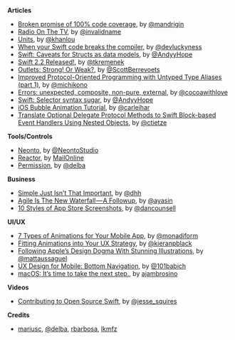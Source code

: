 **Articles**

* [Broken promise of 100% code coverage](https://medium.com/@mandrigin/a-broken-promise-of-100-d07d2f6de79a#.d9n5ttjwt), by [@mandrigin ](https://twitter.com/mandrigin)
* [Radio On The TV](http://subfurther.com/blog/2016/03/21/radio-on-the-tv/), by [@invalidname](http://www.twitter.com/invalidname)
* [Units](http://khanlou.com/2016/03/units/), by [@khanlou](http://www.twitter.com/khanlou)
* [When your Swift code breaks the compiler](https://medium.com/swift-programming/when-your-swift-code-breaks-the-compiler-d2639e1b2bc8), by [@devluckyness](https://twitter.com/devluckyness)
* [Swift: Caveats for Structs as data models](https://medium.com/swift-programming/swift-caveats-for-structs-as-data-models-8299d84b49dc), by [@AndyyHope](https://twitter.com/AndyyHope)
* [Swift 2.2 Released!](https://swift.org/blog/swift-2-2-released/), by [@tkremenek](https://twitter.com/tkremenek)
* [Outlets: Strong! Or Weak?](http://scottberrevoets.com/2016/03/21/outlets-strong-or-weak/), by [@ScottBerrevoets](https://twitter.com/ScottBerrevoets)
* [Improved Protocol-Oriented Programming with Untyped Type Aliases (part 1)](https://medium.com/capital-one-developers/improved-protocol-oriented-programming-with-untyped-type-aliases-part-1-625484ca1f9d), by [@michikono](https://twitter.com/michikono)
* [Errors: unexpected, composite, non-pure, external](http://www.cocoawithlove.com/blog/2016/03/17/non-pure-errors.html), by [@cocoawithlove](https://twitter.com/cocoawithlove)
* [Swift: Selector syntax sugar](https://medium.com/swift-programming/swift-selector-syntax-sugar-81c8a8b10df3), by [@AndyyHope](https://twitter.com/AndyyHope)
* [iOS Bubble Animation Tutorial](http://www.jackrabbitmobile.com/design/ios-bubble-animation-tutorial/), by [@carleihar](https://twitter.com/carleihar)
* [Translate Optional Delegate Protocol Methods to Swift Block-based Event Handlers Using Nested Objects](https://christiantietze.de/posts/2016/03/block-event-handler-subclass/), by [@ctietze](https://twitter.com/ctietze)

**Tools/Controls**

* [Neonto](http://neonto.com/), by [@NeontoStudio](https://twitter.com/@NeontoStudio)
* [Reactor](https://github.com/MailOnline/Reactor), by [MailOnline](https://github.com/MailOnline)
* [Permission](https://github.com/delba/Permission), by [@delba](https://github.com/delba)

**Business**

* [Simple Just Isn’t That Important](https://m.signalvnoise.com/simple-just-isn-t-that-important-79a364937c47#.kulgjixxr), by [@dhh](https://twitter.com/dhh)
* [Agile Is The New Waterfall — A Followup](https://medium.com/swlh/agile-is-the-new-waterfall-a-followup-f1c0bcd2162e#.yg2criigu), by [@ayasin](https://twitter.com/ayasin)
* [10 Styles of App Store Screenshots](https://dancounsell.com/articles/10-styles-of-app-store-screenshots), by [@dancounsell](https://twitter.com/dancounsell)


**UI/UX**

* [7 Types of Animations for Your Mobile App](https://yalantis.com/blog/-seven-types-of-animations-for-mobile-apps/), by [@monadiform](https://twitter.com/monadiform)
* [Fitting Animations into Your UX Strategy](https://medium.com/lukibear-stories/fitting-animations-into-your-ux-strategy-a9e3ac79f8e5#.758ww59or), by [@kieranpblack](https://twitter.com/kieranpblack)
* [Following Apple’s Design Dogma With Stunning Illustrations](https://stories.uplabs.com/meeting-apple-s-design-principles-with-stunning-illustrations-9a8a4e7053f3), by [@mattaussaguel](https://twitter.com/mattaussaguel)
* [UX Design for Mobile: Bottom Navigation](http://babich.biz/perfect-bottom-navigation-for-mobile-app/), by [@101babich](https://twitter.com/101babich)
* [macOS: It’s time to take the next step.](https://medium.com/@ajambrosino/macos-it-s-time-to-take-the-next-step-ee7871ccd3c7#.bac95rszt), by [ajambrosino](https://twitter.com/ajambrosino)

**Videos**

* [Contributing to Open Source Swift](https://realm.io/news/tryswift-jesse-squires-contributing-open-source-swift/), by [@jesse_squires](https://twitter.com/jesse_squires) 

**Credits**

* [mariusc](https://github.com/mariusc), [@delba](https://github.com/delba), [rbarbosa](https://github.com/rbarbosa), [lkmfz](https://github.com/lkmfz)
